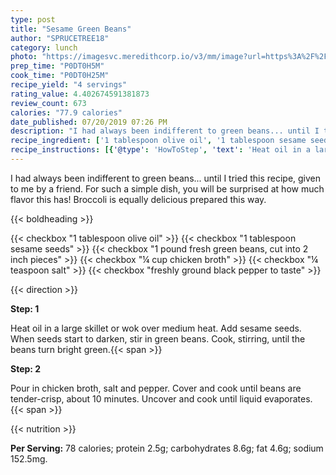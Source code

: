 ```yaml
---
type: post
title: "Sesame Green Beans"
author: "SPRUCETREE18"
category: lunch
photo: "https://imagesvc.meredithcorp.io/v3/mm/image?url=https%3A%2F%2Fimages.media-allrecipes.com%2Fuserphotos%2F445051.jpg"
prep_time: "P0DT0H5M"
cook_time: "P0DT0H25M"
recipe_yield: "4 servings"
rating_value: 4.402674591381873
review_count: 673
calories: "77.9 calories"
date_published: 07/20/2019 07:26 PM
description: "I had always been indifferent to green beans... until I tried this recipe, given to me by a friend.  For such a simple dish, you will be surprised at how much flavor this has!  Broccoli is equally delicious prepared this way."
recipe_ingredient: ['1 tablespoon olive oil', '1 tablespoon sesame seeds', '1 pound fresh green beans, cut into 2 inch pieces', '¼ cup chicken broth', '¼ teaspoon salt', 'freshly ground black pepper to taste']
recipe_instructions: [{'@type': 'HowToStep', 'text': 'Heat oil in a large skillet or wok over medium heat.  Add sesame seeds.  When seeds start to darken, stir in green beans.  Cook, stirring, until the beans turn bright green.\n'}, {'@type': 'HowToStep', 'text': 'Pour in chicken broth, salt and pepper.  Cover and cook until beans are tender-crisp, about 10 minutes.  Uncover and cook until liquid evaporates.\n'}]
---
```


I had always been indifferent to green beans... until I tried this recipe, given to me by a friend.  For such a simple dish, you will be surprised at how much flavor this has!  Broccoli is equally delicious prepared this way. 

{{< boldheading >}}

{{< checkbox "1 tablespoon olive oil" >}}
{{< checkbox "1 tablespoon sesame seeds" >}}
{{< checkbox "1 pound fresh green beans, cut into 2 inch pieces" >}}
{{< checkbox "¼ cup chicken broth" >}}
{{< checkbox "¼ teaspoon salt" >}}
{{< checkbox "freshly ground black pepper to taste" >}}


{{< direction >}}

**Step: 1**

Heat oil in a large skillet or wok over medium heat.  Add sesame seeds.  When seeds start to darken, stir in green beans.  Cook, stirring, until the beans turn bright green.{{< span >}}

**Step: 2**

Pour in chicken broth, salt and pepper.  Cover and cook until beans are tender-crisp, about 10 minutes.  Uncover and cook until liquid evaporates.{{< span >}}

{{< nutrition >}}

**Per Serving:** 78 calories; protein 2.5g; carbohydrates 8.6g; fat 4.6g; sodium 152.5mg.